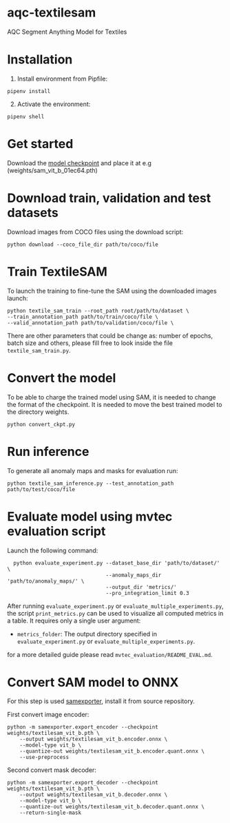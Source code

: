 # aqc-textilesam
AQC Segment Anything Model for Textiles

# Installation
1. Install environment from Pipfile:
```
pipenv install
```
2. Activate the environment:
```
pipenv shell
```
# Get started
Download the [model checkpoint](https://dl.fbaipublicfiles.com/segment_anything/sam_vit_h_4b8939.pth) and place it at e.g (weights/sam_vit_b_01ec64.pth)

# Download train, validation and test datasets
Download images from COCO files using the download script:
```
python download --coco_file_dir path/to/coco/file
```

# Train TextileSAM
To launch the training to fine-tune the SAM using the downloaded images launch:
```
python textile_sam_train --root_path root/path/to/dataset \
--train_annotation_path path/to/train/coco/file \
--valid_annotation_path path/to/validation/coco/file \
```

There are other parameters that could be change as: number of epochs, batch size and others, please fill free to look inside the file `textile_sam_train.py`.

# Convert the model
To be able to charge the trained model using SAM, it is needed to change the format of the checkpoint. It is needed to move the best trained model to the directory weights.
```
python convert_ckpt.py
```

# Run inference
To generate all anomaly maps and masks for evaluation run:
```
python textile_sam_inference.py --test_annotation_path path/to/test/coco/file
```

# Evaluate model using mvtec evaluation script
Launch the following command:
```
  python evaluate_experiment.py --dataset_base_dir 'path/to/dataset/' \
                                --anomaly_maps_dir 'path/to/anomaly_maps/' \
                                --output_dir 'metrics/'
                                --pro_integration_limit 0.3
```

After running `evaluate_experiment.py` or `evaluate_multiple_experiments.py`,
the script `print_metrics.py` can be used to visualize all computed metrics in a
table. It requires only a single user argument:

- `metrics_folder`: The output directory specified in
  `evaluate_experiment.py` or `evaluate_multiple_experiments.py`.

for a more detailed guide please read `mvtec_evaluation/README_EVAL.md`.

# Convert SAM model to ONNX
For this step is used [samexporter](https://github.com/vietanhdev/samexporter#sam-exporter), install it from source repository.

First convert image encoder:
```
python -m samexporter.export_encoder --checkpoint weights/textilesam_vit_b.pth \
    --output weights/textilesam_vit_b.encoder.onnx \
    --model-type vit_b \
    --quantize-out weights/textilesam_vit_b.encoder.quant.onnx \
    --use-preprocess
```
Second convert mask decoder:
```
python -m samexporter.export_decoder --checkpoint weights/textilesam_vit_b.pth \
    --output weights/textilesam_vit_b.decoder.onnx \
    --model-type vit_b \
    --quantize-out weights/textilesam_vit_b.decoder.quant.onnx \
    --return-single-mask
```